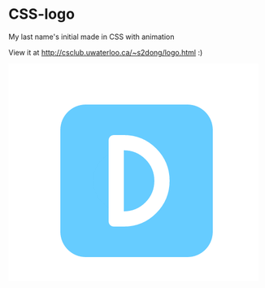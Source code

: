 CSS-logo
========

My last name's initial made in CSS with animation

View it at http://csclub.uwaterloo.ca/~s2dong/logo.html  :)

![My last name's inital](https://github.com/Matsumodo/CSS-logo/raw/master/snapshot.PNG)
